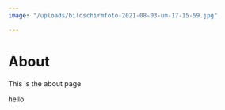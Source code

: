 ```yaml
---
image: "/uploads/bildschirmfoto-2021-08-03-um-17-15-59.jpg"

---
```

# About

This is the about page

hello